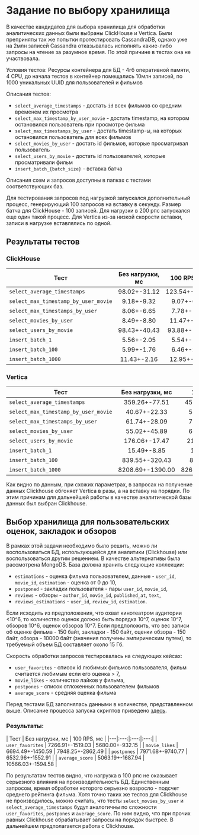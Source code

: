 # Задание по выбору хранилища

В качестве кандидатов для выбора хранилища для обработки аналитических данных были выбраны ClickHouse и Vertica. 
Были преприняты так же попытки протестировать CassandraDB, однако уже на 2млн записей Cassandra отказывалась исполнять какие-либо запросы на чтение за разумное время. По этой причине в тестах она не участвовала.

Условия тестов:
Ресурсы контейнера для БД - 4гб оперативной памяти, 4 CPU,
до начала тестов в контейнер помещались 10млн записей, по 1000 уникальных UUID для пользователей и фильмов

Описания тестов:
- `select_average_timestamps` - достать `id` всех фильмов со средним временем их просмотра
- `select_max_timestamp_by_user_movie` - достать timestamp, на котором остановился пользователь при просмотре фильма
- `select_max_timestamps_by_user` - достать timestamp-ы, на которых остановился пользователь для всех фильмов
- `select_movies_by_user` - достать id фильмов, которые просматривал пользователь
- `select_users_by_movie` - достать id пользователей, которые просматривали фильм
- `insert_batch_{batch_size}` - вставка батча

Описания схем и запросов доступны в папках с тестами соответствующих баз.

Для тестирования запросов под нагрузкой запускался дополнительный процесс, генерирующий 100 запросов на вставку в секунду.
Размер батча для ClickHouse - 100 записей. Для нагрузки в 200 рпс запускался еще один такой процесс. 
Для Vertica из-за низкой скорости вставки, записи в нагрузке вставлялись по одной.

## Результаты тестов
### ClickHouse
| Тест | Без нагрузки, мс | 100 RPS, мс | 200 RPS, мс |
|---|:---:|:---:|:---:|
| `select_average_timestamps` | 98.02+-31.12 | 123.54+-28.84 | 228.42+-121.72 |
| `select_max_timestamp_by_user_movie` | 9.18+-9.32 | 9.07+-6.02 | 11.99+-6.08 |
| `select_max_timestamps_by_user` | 8.06+-6.65 | 7.78+-1.92 | 19.91+-26.86 |
| `select_movies_by_user` | 8.49+-8.80 | 11.47+-8.81 | 11.83+-4.81 |
| `select_users_by_movie` | 98.43+-40.43 | 93.88+-19.81 | 192.25+-46.38 |
| `insert_batch_1` | 5.56+-2.05 | 5.54+-1.86 | 12.51+-10.29 |
| `insert_batch_100` | 5.99+-1.76 | 6.46+-2.45 | 8.73+-4.54 |
| `insert_batch_1000` | 11.43+-2.16 | 12.95+-9.67 | 17.55+-8.20 |

### Vertica
| Тест | Без нагрузки, мс | 100 RPS, мс | 200 RPS, мс |
|---|:---:|:---:|:---:|
| `select_average_timestamps` | 359.26+-77.51 | 450.14+-101.27 | 525.49+-167.98 |
| `select_max_timestamp_by_user_movie` | 40.67+-22.33 | 57.86+-27.65 | 81.93+-23.15 |
| `select_max_timestamps_by_user` | 61.74+-28.09  | 75.33+-23.16 | 101.25+-33.47 |
| `select_movies_by_user` | 55.02+-45.89 | 63.57+-33.12 | 84.16+-38.16 |
| `select_users_by_movie` | 176.06+-17.47 | 215.86+-35.16 | 248.61+-53.16 |
| `insert_batch_1` | 15.49+-8.85 | 16.11+-8.11 | 26.17+-11.23 |
| `insert_batch_100` | 839.55+-320.43 | 897+-319.18 | 965.37+-387.84 |
| `insert_batch_1000` | 8208.69+-1390.00 | 8265.92+-1187.21 | 8306.98+-1374.16 |

Как видно по данным, при схожих параметрах, в запросах на получение данных Clickhouse обгоняет Vertica в разы, а на вставку на порядки.
По этим причинам для дальнейшей работы в качестве аналитической базы данных был выбран Clickhouse.

## Выбор хранилища для пользовательских оценок, закладок и обзоров
В рамках этой задачи необходимо было решить, можно ли воспользоваться БД, использующейся для аналитики (Clickhouse) или воспользоваться другим решением.
В качестве альтернативы была рассмотрена MongoDB.
База должна хранить следующие коллекции:
- `estimations` - оценка фильма пользователем, данные - `user_id`, `movie_id`, `estimation` - оценка от 0 до 10,
- `postponed` - закладки пользователя - пары `user_id`, `movie_id`,
- `reviews` - обзоры - `author_id`, `movie_id`, `published_at`, `text`,
- `reviews_estimations` - `user_id`, `review_id`, `estimation`.

Если исходить из предположения, что охват кинотеатром аудитории <10^6, то количество оценок должно быть порядка 10^7,
оценок 10^7, обзоров 10^6, оценок обзоров 10^7.
Если предположить, что вес записи об оценке фильма - 150 байт, закладки - 150 байт, оценки обзора - 150 байт, обзора - 10000 байт (значения получены эмпирическим путем),
то требуемый объем БД составляет около 15 Гб.

Скорость обработки запросов тестировалась на следующих кейсах:
- `user_favorites` - список id любимых фильмов пользователя, фильм считается любимым если его оценка > 7,
- `movie_likes` - количество лайков у фильма,
- `postpones` - список отложенных пользователем фильмов
- `average_score` - средняя оценка фильма

Перед тестами БД заполнялась данными в количестве, представленном выше. Описание процесса запуска скриптов приведено [здесь](test_mongo/README.md).

### Результаты:

| Тест | Без нагрузки, мс | 100 RPS, мс |
|---|:---:|:---:|:---:|
| `user_favorites` | 7266.91+-1519.03 | 5680.00+-932.15 |
| `movie_likes` | 6694.49+-1450.59 | 7948.25+-2862.49 |
| `postpones` | 7971.68+-9740.77  | 6532.96+-1552.91 |
| `average_score` | 5063.19+-1687.94 | 10566.03+-1594.58 |

По результатам тестов видно, что нагрузка в 100 рпс не оказывает серьезного влияния на производительность БД. Единственным запросом, время обработки которого серьезно возросло - подсчет среднего рейтинга фильма.
Хотя точно таких же тестов для Clickhouse не производилось, можно считать, что тесты `select_movies_by_user` и `select_average_timestamps` будут аналогичны по сложности `user_favorites`, `postpones` и `average_score`.
По ним видно, что при прочих равных Clickhouse обрабатывает запросы на порядок быстрее.
В дальнейшем предполагается работа с Clickhouse.